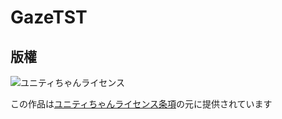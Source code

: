 # GazeTST


## 版權

<div><img src="http://unity-chan.com/images/imageLicenseLogo.png" alt="ユニティちゃんライセンス"><p>この作品は<a href="http://unity-chan.com/contents/license_jp/" target="_blank">ユニティちゃんライセンス条項</a>の元に提供されています</p></div>

